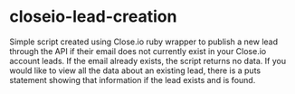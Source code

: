 # closeio-lead-creation

Simple script created using Close.io ruby wrapper to publish a new lead through the API if their email does not currently exist in your Close.io account leads. If the email already exists, the script returns no data. If you would like to view all the data about an existing lead, there is a puts statement showing that information if the lead exists and is found.
